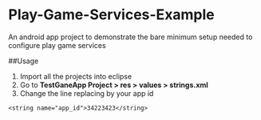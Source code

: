 Play-Game-Services-Example
==========================

An android app project to demonstrate the bare minimum setup needed to configure play game services

##Usage
1. Import all the projects into eclipse
2. Go to **TestGaneApp Project > res > values > strings.xml**
3. Change the line replacing by your app id
```
<string name="app_id">34223423</string>
```

